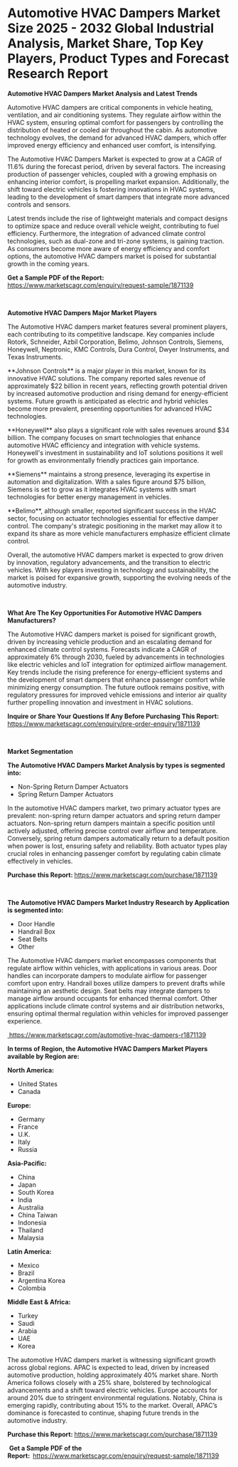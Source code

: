 <p><h1>Automotive HVAC Dampers Market Size 2025 - 2032 Global Industrial Analysis, Market Share, Top Key Players, Product Types and Forecast Research Report</h1></p><p><strong>Automotive HVAC Dampers Market Analysis and Latest Trends</strong></p>
<p><p>Automotive HVAC dampers are critical components in vehicle heating, ventilation, and air conditioning systems. They regulate airflow within the HVAC system, ensuring optimal comfort for passengers by controlling the distribution of heated or cooled air throughout the cabin. As automotive technology evolves, the demand for advanced HVAC dampers, which offer improved energy efficiency and enhanced user comfort, is intensifying.</p><p>The Automotive HVAC Dampers Market is expected to grow at a CAGR of 11.6% during the forecast period, driven by several factors. The increasing production of passenger vehicles, coupled with a growing emphasis on enhancing interior comfort, is propelling market expansion. Additionally, the shift toward electric vehicles is fostering innovations in HVAC systems, leading to the development of smart dampers that integrate more advanced controls and sensors.</p><p>Latest trends include the rise of lightweight materials and compact designs to optimize space and reduce overall vehicle weight, contributing to fuel efficiency. Furthermore, the integration of advanced climate control technologies, such as dual-zone and tri-zone systems, is gaining traction. As consumers become more aware of energy efficiency and comfort options, the automotive HVAC dampers market is poised for substantial growth in the coming years.</p></p>
<p><strong>Get a Sample PDF of the Report:&nbsp;</strong> <a href="https://www.marketscagr.com/enquiry/request-sample/1871139?utm_campaign=3442&utm_medium=2&utm_source=Github&utm_content=ia&utm_term=12042025&utm_id=automotive-hvac-dampers">https://www.marketscagr.com/enquiry/request-sample/1871139</a></p>
<p>&nbsp;</p>
<p><strong>Automotive HVAC Dampers Major Market Players</strong></p>
<p><p>The Automotive HVAC dampers market features several prominent players, each contributing to its competitive landscape. Key companies include Rotork, Schneider, Azbil Corporation, Belimo, Johnson Controls, Siemens, Honeywell, Neptronic, KMC Controls, Dura Control, Dwyer Instruments, and Texas Instruments.</p><p>**Johnson Controls** is a major player in this market, known for its innovative HVAC solutions. The company reported sales revenue of approximately $22 billion in recent years, reflecting growth potential driven by increased automotive production and rising demand for energy-efficient systems. Future growth is anticipated as electric and hybrid vehicles become more prevalent, presenting opportunities for advanced HVAC technologies.</p><p>**Honeywell** also plays a significant role with sales revenues around $34 billion. The company focuses on smart technologies that enhance automotive HVAC efficiency and integration with vehicle systems. Honeywell's investment in sustainability and IoT solutions positions it well for growth as environmentally friendly practices gain importance.</p><p>**Siemens** maintains a strong presence, leveraging its expertise in automation and digitalization. With a sales figure around $75 billion, Siemens is set to grow as it integrates HVAC systems with smart technologies for better energy management in vehicles.</p><p>**Belimo**, although smaller, reported significant success in the HVAC sector, focusing on actuator technologies essential for effective damper control. The company's strategic positioning in the market may allow it to expand its share as more vehicle manufacturers emphasize efficient climate control.</p><p>Overall, the automotive HVAC dampers market is expected to grow driven by innovation, regulatory advancements, and the transition to electric vehicles. With key players investing in technology and sustainability, the market is poised for expansive growth, supporting the evolving needs of the automotive industry.</p></p>
<p>&nbsp;</p>
<p><strong>What Are The Key Opportunities For Automotive HVAC Dampers Manufacturers?</strong></p>
<p><p>The Automotive HVAC dampers market is poised for significant growth, driven by increasing vehicle production and an escalating demand for enhanced climate control systems. Forecasts indicate a CAGR of approximately 6% through 2030, fueled by advancements in technologies like electric vehicles and IoT integration for optimized airflow management. Key trends include the rising preference for energy-efficient systems and the development of smart dampers that enhance passenger comfort while minimizing energy consumption. The future outlook remains positive, with regulatory pressures for improved vehicle emissions and interior air quality further propelling innovation and investment in HVAC solutions.</p></p>
<p><strong>Inquire or Share Your Questions If Any Before Purchasing This Report:</strong> <a href="https://www.marketscagr.com/enquiry/pre-order-enquiry/1871139?utm_campaign=3442&utm_medium=2&utm_source=Github&utm_content=ia&utm_term=12042025&utm_id=automotive-hvac-dampers">https://www.marketscagr.com/enquiry/pre-order-enquiry/1871139</a></p>
<p>&nbsp;</p>
<p><strong>Market Segmentation</strong></p>
<p><strong>The Automotive HVAC Dampers Market Analysis by types is segmented into:</strong></p>
<p><ul><li>Non-Spring Return Damper Actuators</li><li>Spring Return Damper Actuators</li></ul></p>
<p><p>In the automotive HVAC dampers market, two primary actuator types are prevalent: non-spring return damper actuators and spring return damper actuators. Non-spring return dampers maintain a specific position until actively adjusted, offering precise control over airflow and temperature. Conversely, spring return dampers automatically return to a default position when power is lost, ensuring safety and reliability. Both actuator types play crucial roles in enhancing passenger comfort by regulating cabin climate effectively in vehicles.</p></p>
<p><strong>Purchase this Report:&nbsp;</strong><a href="https://www.marketscagr.com/purchase/1871139?utm_campaign=3442&utm_medium=2&utm_source=Github&utm_content=ia&utm_term=12042025&utm_id=automotive-hvac-dampers">https://www.marketscagr.com/purchase/1871139</a></p>
<p>&nbsp;</p>
<p><strong>The Automotive HVAC Dampers Market Industry Research by Application is segmented into:</strong></p>
<p><ul><li>Door Handle</li><li>Handrail Box</li><li>Seat Belts</li><li>Other</li></ul></p>
<p><p>The Automotive HVAC dampers market encompasses components that regulate airflow within vehicles, with applications in various areas. Door handles can incorporate dampers to modulate airflow for passenger comfort upon entry. Handrail boxes utilize dampers to prevent drafts while maintaining an aesthetic design. Seat belts may integrate dampers to manage airflow around occupants for enhanced thermal comfort. Other applications include climate control systems and air distribution networks, ensuring optimal thermal regulation within vehicles for improved passenger experience.</p></p>
<p><a href="https://www.marketscagr.com/automotive-hvac-dampers-r1871139?utm_campaign=3442&utm_medium=2&utm_source=Github&utm_content=ia&utm_term=12042025&utm_id=automotive-hvac-dampers">&nbsp;https://www.marketscagr.com/automotive-hvac-dampers-r1871139</a></p>
<p><strong>In terms of Region, the Automotive HVAC Dampers Market Players available by Region are:</strong></p>
<p>
    <p> <strong> North America: </strong>
        <ul>
            <li>United States</li>
            <li>Canada</li>
        </ul>
        </p> 
    <p> <strong> Europe: </strong>
        <ul>
            <li>Germany</li>
            <li>France</li>
            <li>U.K.</li>
            <li>Italy</li>
            <li>Russia</li>
        </ul>
        </p> 
    <p> <strong> Asia-Pacific: </strong>
        <ul>
            <li>China</li>
            <li>Japan</li>
            <li>South Korea</li>
            <li>India</li>
            <li>Australia</li>
            <li>China Taiwan</li>
            <li>Indonesia</li>
            <li>Thailand</li>
            <li>Malaysia</li>
        </ul>
        </p> 
    <p> <strong> Latin America: </strong>
        <ul>
            <li>Mexico</li>
            <li>Brazil</li>
            <li>Argentina Korea</li>
            <li>Colombia</li>
        </ul>
        </p> 
    <p> <strong> Middle East & Africa: </strong>
        <ul>
            <li>Turkey</li>
            <li>Saudi</li>
            <li>Arabia</li>
            <li>UAE</li>
            <li>Korea</li>
        </ul>
    </p>
    </p>
<p><p>The automotive HVAC dampers market is witnessing significant growth across global regions. APAC is expected to lead, driven by increased automotive production, holding approximately 40% market share. North America follows closely with a 25% share, bolstered by technological advancements and a shift toward electric vehicles. Europe accounts for around 20% due to stringent environmental regulations. Notably, China is emerging rapidly, contributing about 15% to the market. Overall, APAC’s dominance is forecasted to continue, shaping future trends in the automotive industry.</p></p>
<p><strong>Purchase this Report: </strong><a href="https://www.marketscagr.com/purchase/1871139?utm_campaign=3442&utm_medium=2&utm_source=Github&utm_content=ia&utm_term=12042025&utm_id=automotive-hvac-dampers">https://www.marketscagr.com/purchase/1871139</a></p>
<p>&nbsp;<strong>Get a Sample PDF of the Report:&nbsp;&nbsp;</strong><a href="https://www.marketscagr.com/enquiry/request-sample/1871139?utm_campaign=3442&utm_medium=2&utm_source=Github&utm_content=ia&utm_term=12042025&utm_id=automotive-hvac-dampers">https://www.marketscagr.com/enquiry/request-sample/1871139</a></p>
<p><strong></strong></p>
<p><p></p><p></p><p></p></p>